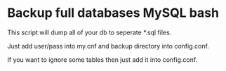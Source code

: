 # Backup full databases MySQL bash
This script will dump all of your db to seperate *.sql files.

Just add user/pass into my.cnf and backup directory into config.conf.

If you want to ignore some tables then just add it into config.conf.

